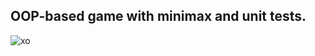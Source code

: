 ## **OOP-based game with minimax and unit tests.**
![xo](https://user-images.githubusercontent.com/81263783/139352212-dbb0d29c-3e8b-441c-9e6b-01e1457f0c57.png)